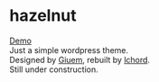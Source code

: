 # hazelnut
[Demo](https://yuusan.xyz)<br>
Just a simple wordpress theme.<br>
Designed by [Giuem](https://www.giuem.com), rebuilt by [lchord](https://yuusan.xyz).<br>
Still under construction.
